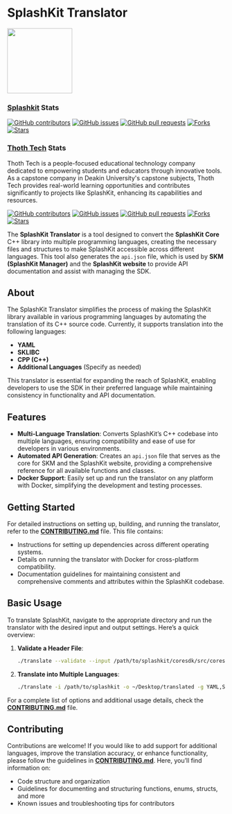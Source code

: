 # SplashKit Translator

<p align="left">
    <img width="150px" src="https://github.com/thoth-tech/.github/blob/main/images/splashkit.png"/>
</p>

### [Splashkit](https://github.com/splashkit/splashkit-translator) Stats

[![GitHub contributors](https://img.shields.io/github/contributors/splashkit/splashkit-translator?label=Contributors&color=F5A623)](https://github.com/splashkit/splashkit-translator/graphs/contributors)
[![GitHub issues](https://img.shields.io/github/issues/splashkit/splashkit-translator?label=Issues&color=F5A623)](https://github.com/splashkit/splashkit-translator/issues)
[![GitHub pull requests](https://img.shields.io/github/issues-pr/splashkit/splashkit-translator?label=Pull%20Requests&color=F5A623)](https://github.com/splashkit/splashkit-translator/pulls)
[![Forks](https://img.shields.io/github/forks/splashkit/splashkit-translator?label=Forks&color=F5A623)](https://github.com/splashkit/splashkit-translator/network/members)
[![Stars](https://img.shields.io/github/stars/splashkit/splashkit-translator?label=Stars&color=F5A623)](https://github.com/splashkit/splashkit-translator/stargazers)

### [Thoth Tech](https://github.com/thoth-tech/splashkit-translator) Stats

Thoth Tech is a people-focused educational technology company dedicated to empowering students and educators through innovative tools. As a capstone company in Deakin University's capstone subjects, Thoth Tech provides real-world learning opportunities and contributes significantly to projects like SplashKit, enhancing its capabilities and resources.

[![GitHub contributors](https://img.shields.io/github/contributors/thoth-tech/splashkit-translator?label=Contributors&color=F5A623)](https://github.com/thoth-tech/splashkit-translator/graphs/contributors)
[![GitHub issues](https://img.shields.io/github/issues/thoth-tech/splashkit-translator?label=Issues&color=F5A623)](https://github.com/thoth-tech/splashkit-translator/issues)
[![GitHub pull requests](https://img.shields.io/github/issues-pr/thoth-tech/splashkit-translator?label=Pull%20Requests&color=F5A623)](https://github.com/thoth-tech/splashkit-translator/pulls)
[![Forks](https://img.shields.io/github/forks/thoth-tech/splashkit-translator?label=Forks&color=F5A623)](https://github.com/thoth-tech/splashkit-translator/network/members)
[![Stars](https://img.shields.io/github/stars/thoth-tech/splashkit-translator?label=Stars&color=F5A623)](https://github.com/thoth-tech/splashkit-translator/stargazers)

The **SplashKit Translator** is a tool designed to convert the **SplashKit Core** C++ library into multiple programming languages, creating the necessary files and structures to make SplashKit accessible across different languages. This tool also generates the `api.json` file, which is used by **SKM (SplashKit Manager)** and the **SplashKit website** to provide API documentation and assist with managing the SDK.

## About

The SplashKit Translator simplifies the process of making the SplashKit library available in various programming languages by automating the translation of its C++ source code. Currently, it supports translation into the following languages:

- **YAML**
- **SKLIBC**
- **CPP (C++)**
- **Additional Languages** (Specify as needed)

This translator is essential for expanding the reach of SplashKit, enabling developers to use the SDK in their preferred language while maintaining consistency in functionality and API documentation.

## Features

- **Multi-Language Translation**: Converts SplashKit’s C++ codebase into multiple languages, ensuring compatibility and ease of use for developers in various environments.
- **Automated API Generation**: Creates an `api.json` file that serves as the core for SKM and the SplashKit website, providing a comprehensive reference for all available functions and classes.
- **Docker Support**: Easily set up and run the translator on any platform with Docker, simplifying the development and testing processes.

## Getting Started

For detailed instructions on setting up, building, and running the translator, refer to the **[CONTRIBUTING.md](CONTRIBUTING.md)** file. This file contains:

- Instructions for setting up dependencies across different operating systems.
- Details on running the translator with Docker for cross-platform compatibility.
- Documentation guidelines for maintaining consistent and comprehensive comments and attributes within the SplashKit codebase.

## Basic Usage

To translate SplashKit, navigate to the appropriate directory and run the translator with the desired input and output settings. Here’s a quick overview:

1. **Validate a Header File**:

   ```bash
   ./translate --validate --input /path/to/splashkit/coresdk/src/coresdk/audio.h
   ```

2. **Translate into Multiple Languages**:

   ```bash
   ./translate -i /path/to/splashkit -o ~/Desktop/translated -g YAML,SKLIBC,CPP
   ```

For a complete list of options and additional usage details, check the **[CONTRIBUTING.md](CONTRIBUTING.md)** file.

## Contributing

Contributions are welcome! If you would like to add support for additional languages, improve the translation accuracy, or enhance functionality, please follow the guidelines in **[CONTRIBUTING.md](CONTRIBUTING.md)**. Here, you’ll find information on:

- Code structure and organization
- Guidelines for documenting and structuring functions, enums, structs, and more
- Known issues and troubleshooting tips for contributors
